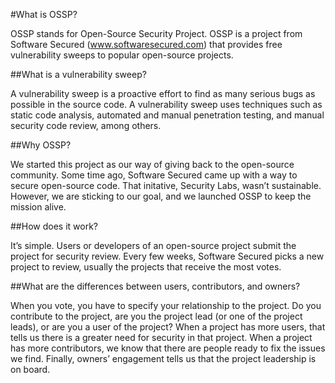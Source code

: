 #What is OSSP?

OSSP stands for Open-Source Security Project. OSSP is a project from Software Secured (www.softwaresecured.com) that provides free vulnerability sweeps to popular open-source projects.

##What is a vulnerability sweep?

A vulnerability sweep is a proactive effort to find as many serious bugs as possible in the source code. A vulnerability sweep uses techniques such as static code analysis, automated and manual penetration testing, and manual security code review, among others.

##Why OSSP?

We started this project as our way of giving back to the open-source community. Some time ago, Software Secured came up with a way to secure open-source code. That initative, Security Labs, wasn’t sustainable. However, we are sticking to our goal, and we launched OSSP to keep the mission alive.

##How does it work?

It’s simple. Users or developers of an open-source project submit the project for security review. Every few weeks, Software Secured picks a new project to review, usually the projects that receive the most votes.

##What are the differences between users, contributors, and owners?

When you vote, you have to specify your relationship to the project. Do you contribute to the project, are you the project lead (or one of the project leads), or are you a user of the project? When a project has more users, that tells us there is a greater need for security in that project. When a project has more contributors, we know that there are people ready to fix the issues we find. Finally, owners’ engagement tells us that the project leadership is on board.
